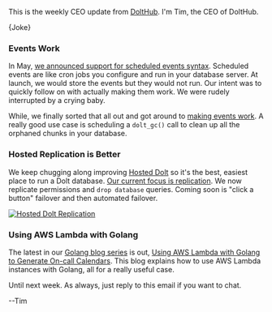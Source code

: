 This is the weekly CEO update from [DoltHub](https://www.dolthub.com/). I'm Tim, the CEO of DoltHub. 

{Joke}

### Events Work

In May, [we announced support for scheduled events syntax](https://www.dolthub.com/blog/2023-05-30-introducing-dolt-events/). Scheduled events are like cron jobs you configure and run in your database server. At launch, we would store the events but they would not run. Our intent was to quickly follow on with actually making them work. We were rudely interrupted by a crying baby.

While, we finally sorted that all out and got around to [making events work](https://www.dolthub.com/blog/2023-10-02-scheduled-events/). A really good use case is scheduling a `dolt_gc()` call to clean up all the orphaned chunks in your database.

### Hosted Replication is Better

We keep chugging along improving [Hosted Dolt](https://hosted.doltdb.com) so it's the best, easiest place to run a Dolt database. [Our current focus is replication](https://www.dolthub.com/blog/2023-12-04-replication-updates/). We now replicate permissions and `drop database` queries. Coming soon is "click a button" failover and then automated failover. 

[![Hosted Dolt Replication](../hosted-dolt-replication.png)](https://www.dolthub.com/blog/2023-12-04-replication-updates/)

### Using AWS Lambda with Golang

The latest in our [Golang blog series](https://www.dolthub.com/blog/?q=golang) is out, [Using AWS Lambda with Golang to Generate On-call Calendars](https://www.dolthub.com/blog/2023-09-29-go-aws-on-call-schedule/). This blog explains how to use AWS Lambda instances with Golang, all for a really useful case. 

Until next week. As always, just reply to this email if you want to chat.

--Tim
